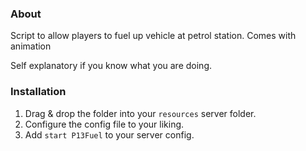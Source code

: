 ### About
Script to allow players to fuel up vehicle at petrol station.
Comes with animation

Self explanatory if you know what you are doing.

### Installation
1) Drag & drop the folder into your `resources` server folder.
2) Configure the config file to your liking.
3) Add `start P13Fuel` to your server config.
